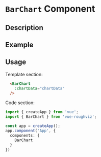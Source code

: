 # `BarChart` Component

## Description

## Example

<BarChart />

## Usage

Template section:

```html
  <BarChart 
    :chartData="chartData"
  />
```
Code section:

```typescript
import { createApp } from 'vue';
import { BarChart } from 'vue-roughviz';

const app = createApp();
app.component('App', {
  components: {
    BarChart
  }
})
```


